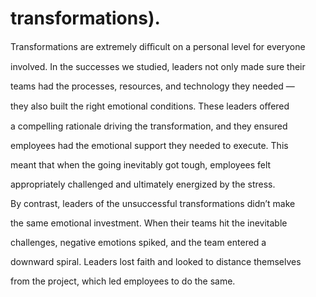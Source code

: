 # transformations).

Transformations are extremely diﬃcult on a personal level for everyone

involved. In the successes we studied, leaders not only made sure their

teams had the processes, resources, and technology they needed —

they also built the right emotional conditions. These leaders oﬀered

a compelling rationale driving the transformation, and they ensured

employees had the emotional support they needed to execute. This

meant that when the going inevitably got tough, employees felt

appropriately challenged and ultimately energized by the stress.

By contrast, leaders of the unsuccessful transformations didn’t make

the same emotional investment. When their teams hit the inevitable

challenges, negative emotions spiked, and the team entered a

downward spiral. Leaders lost faith and looked to distance themselves

from the project, which led employees to do the same.